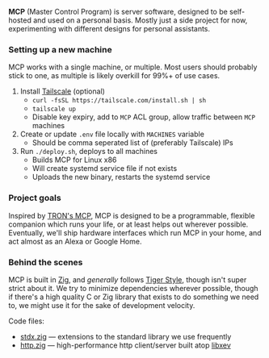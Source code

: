 __MCP__ (Master Control Program) is server software, designed to be self-hosted and used on a personal basis. Mostly just a side project for now, experimenting with different designs for personal assistants.

### Setting up a new machine

MCP works with a single machine, or multiple. Most users should probably stick to one, as multiple is likely overkill for 99%+ of use cases.

1. Install [Tailscale](https://tailscale.com) (optional)
    - `curl -fsSL https://tailscale.com/install.sh | sh`
    - `tailscale up`
    - Disable key expiry, add to `MCP` ACL group, allow traffic between `MCP` machines
2. Create or update `.env` file locally with `MACHINES` variable
    - Should be comma seperated list of (preferably Tailscale) IPs
3. Run `./deploy.sh`, deploys to all machines
    - Builds MCP for Linux x86
    - Will create systemd service file if not exists
    - Uploads the new binary, restarts the systemd service

### Project goals

Inspired by [TRON's MCP](https://tron.fandom.com/wiki/Master_Control_Program), MCP is designed to be a programmable, flexible companion which runs your life, or at least helps out wherever possible. Eventually, we'll ship hardware interfaces which run MCP in your home, and act almost as an Alexa or Google Home.

### Behind the scenes

MCP is built in [Zig](https://ziglang.org), and _generally_ follows [Tiger Style](https://github.com/tigerbeetle/tigerbeetle/blob/main/docs/TIGER_STYLE.md), though isn't super strict about it. We try to minimize dependencies wherever possible, though if there's a high quality C or Zig library that exists to do something we need to, we might use it for the sake of development velocity.

Code files:
- [stdx.zig](/src/stdx.zig) — extensions to the standard library we use frequently
- [http.zig](/src/http.zig) — high-performance http client/server built atop [libxev](https://github.com/mitchellh/libxev)
